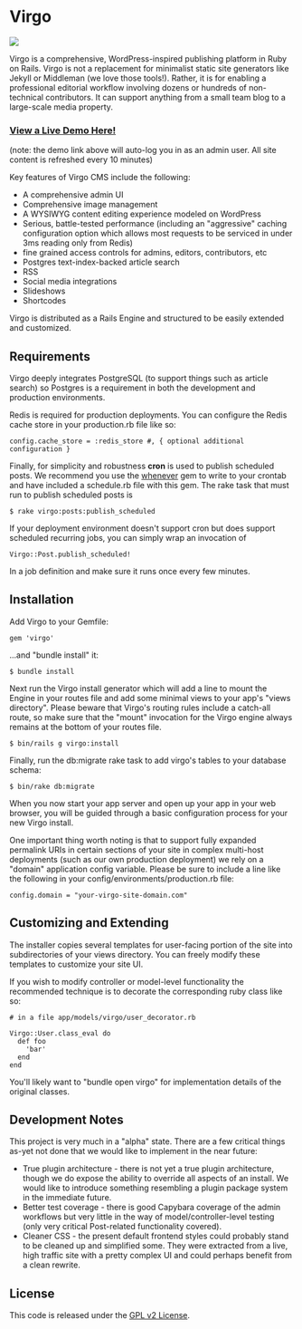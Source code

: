 # Virgo

[<img src="https://circleci.com/gh/CasperSleep/Virgo.svg?style=shield&circle-token=663c869f611f10ce1054bd06ded3a6617a9e724c">](https://circleci.com/gh/CasperSleep/Virgo)

Virgo is a comprehensive, WordPress-inspired publishing platform in Ruby on Rails. Virgo is not a replacement for minimalist static site generators like Jekyll or Middleman (we love those tools!). Rather, it is for enabling a professional editorial workflow involving dozens or hundreds of non-technical contributors. It can support anything from a small team blog to a large-scale media property.

### <a href="http://demo.virgo.casper.com/demo_autologin" target="_blank">View a Live Demo Here!</a>
(note: the demo link above will auto-log you in as an admin user. All site content is refreshed every 10 minutes)


Key features of Virgo CMS include the following:

* A comprehensive admin UI
* Comprehensive image management
* A WYSIWYG content editing experience modeled on WordPress
* Serious, battle-tested performance (including an "aggressive" caching configuration option which allows most requests to be serviced in under 3ms reading only from Redis)
* fine grained access controls for admins, editors, contributors, etc
* Postgres text-index-backed article search
* RSS
* Social media integrations
* Slideshows
* Shortcodes

Virgo is distributed as a Rails Engine and structured to be easily extended and customized.

## Requirements

Virgo deeply integrates PostgreSQL (to support things such as article search) so Postgres is a requirement in both the development and production environments.

Redis is required for production deployments. You can configure the Redis cache store in your production.rb file like so:

    config.cache_store = :redis_store #, { optional additional configuration }

Finally, for simplicity and robustness **cron** is used to publish scheduled posts. We recommend you use the [whenever](https://github.com/javan/whenever) gem to write to your crontab and have included a schedule.rb file with this gem. The rake task that must run to publish scheduled posts is

    $ rake virgo:posts:publish_scheduled

If your deployment environment doesn't support cron but does support scheduled recurring jobs, you can simply wrap an invocation of

    Virgo::Post.publish_scheduled!

In a job definition and make sure it runs once every few minutes.

## Installation

Add Virgo to your Gemfile:

    gem 'virgo'

...and "bundle install" it:

    $ bundle install

Next run the Virgo install generator which will add a line to mount the Engine in your routes file and add some minimal views to your app's "views directory". Please beware that Virgo's routing rules include a catch-all route, so make sure that the "mount" invocation for the Virgo engine always remains at the bottom of your routes file.

    $ bin/rails g virgo:install

Finally, run the db:migrate rake task to add virgo's tables to your database schema:

    $ bin/rake db:migrate

When you now start your app server and open up your app in your web browser, you will be guided through a basic configuration process for your new Virgo install.

One important thing worth noting is that to support fully expanded permalink URIs in certain sections of your site in complex multi-host deployments (such as our own production deployment) we rely on a "domain" application config variable. Please be sure to include a line like the following in your config/environments/production.rb file:

    config.domain = "your-virgo-site-domain.com"

## Customizing and Extending

The installer copies several templates for user-facing portion of the site into subdirectories of your views directory. You can freely modify these templates to customize your site UI.

If you wish to modify controller or model-level functionality the recommended technique is to decorate the corresponding ruby class like so:

    # in a file app/models/virgo/user_decorator.rb

    Virgo::User.class_eval do
      def foo
        'bar'
      end
    end

You'll likely want to "bundle open virgo" for implementation details of the original classes.

## Development Notes

This project is very much in a "alpha" state. There are a few critical things as-yet not done that we would like to implement in the near future:

* True plugin architecture - there is not yet a true plugin architecture, though we do expose the ability to override all aspects of an install. We would like to introduce something resembling a plugin package system in the immediate future.
* Better test coverage - there is good Capybara coverage of the admin workflows but very little in the way of model/controller-level testing (only very critical Post-related functionality covered).
* Cleaner CSS - the present default frontend styles could probably stand to be cleaned up and simplified some. They were extracted from a live, high traffic site with a pretty complex UI and could perhaps benefit from a clean rewrite.


## License

This code is released under the [GPL v2 License](http://www.gnu.org/licenses/old-licenses/gpl-2.0.txt).
